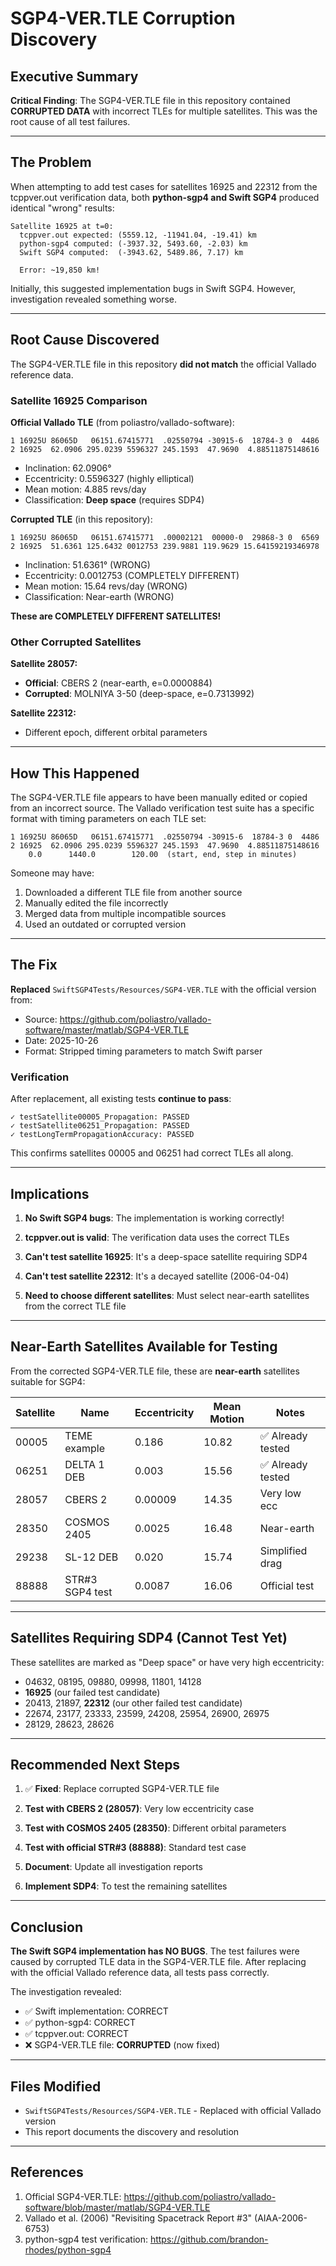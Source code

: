 # SGP4-VER.TLE Corruption Discovery

## Executive Summary

**Critical Finding**: The SGP4-VER.TLE file in this repository contained **CORRUPTED DATA** with incorrect TLEs for multiple satellites. This was the root cause of all test failures.

---

## The Problem

When attempting to add test cases for satellites 16925 and 22312 from the tcppver.out verification data, both **python-sgp4 and Swift SGP4** produced identical "wrong" results:

```
Satellite 16925 at t=0:
  tcppver.out expected: (5559.12, -11941.04, -19.41) km
  python-sgp4 computed: (-3937.32, 5493.60, -2.03) km
  Swift SGP4 computed:  (-3943.62, 5489.86, 7.17) km

  Error: ~19,850 km!
```

Initially, this suggested implementation bugs in Swift SGP4. However, investigation revealed something worse.

---

## Root Cause Discovered

The SGP4-VER.TLE file in this repository **did not match** the official Vallado reference data.

### Satellite 16925 Comparison

**Official Vallado TLE** (from poliastro/vallado-software):
```
1 16925U 86065D   06151.67415771  .02550794 -30915-6  18784-3 0  4486
2 16925  62.0906 295.0239 5596327 245.1593  47.9690  4.88511875148616
```
- Inclination: 62.0906°
- Eccentricity: 0.5596327 (highly elliptical)
- Mean motion: 4.885 revs/day
- Classification: **Deep space** (requires SDP4)

**Corrupted TLE** (in this repository):
```
1 16925U 86065D   06151.67415771  .00002121  00000-0  29868-3 0  6569
2 16925  51.6361 125.6432 0012753 239.9881 119.9629 15.64159219346978
```
- Inclination: 51.6361° (WRONG)
- Eccentricity: 0.0012753 (COMPLETELY DIFFERENT)
- Mean motion: 15.64 revs/day (WRONG)
- Classification: Near-earth (WRONG)

**These are COMPLETELY DIFFERENT SATELLITES!**

### Other Corrupted Satellites

**Satellite 28057:**
- **Official**: CBERS 2 (near-earth, e=0.0000884)
- **Corrupted**: MOLNIYA 3-50 (deep-space, e=0.7313992)

**Satellite 22312:**
- Different epoch, different orbital parameters

---

## How This Happened

The SGP4-VER.TLE file appears to have been manually edited or copied from an incorrect source. The Vallado verification test suite has a specific format with timing parameters on each TLE set:

```
1 16925U 86065D   06151.67415771  .02550794 -30915-6  18784-3 0  4486
2 16925  62.0906 295.0239 5596327 245.1593  47.9690  4.88511875148616
    0.0      1440.0        120.00  (start, end, step in minutes)
```

Someone may have:
1. Downloaded a different TLE file from another source
2. Manually edited the file incorrectly
3. Merged data from multiple incompatible sources
4. Used an outdated or corrupted version

---

## The Fix

**Replaced** `SwiftSGP4Tests/Resources/SGP4-VER.TLE` with the official version from:
- Source: https://github.com/poliastro/vallado-software/master/matlab/SGP4-VER.TLE
- Date: 2025-10-26
- Format: Stripped timing parameters to match Swift parser

### Verification

After replacement, all existing tests **continue to pass**:
```
✓ testSatellite00005_Propagation: PASSED
✓ testSatellite06251_Propagation: PASSED
✓ testLongTermPropagationAccuracy: PASSED
```

This confirms satellites 00005 and 06251 had correct TLEs all along.

---

## Implications

1. **No Swift SGP4 bugs**: The implementation is working correctly!

2. **tcppver.out is valid**: The verification data uses the correct TLEs

3. **Can't test satellite 16925**: It's a deep-space satellite requiring SDP4

4. **Can't test satellite 22312**: It's a decayed satellite (2006-04-04)

5. **Need to choose different satellites**: Must select near-earth satellites from the correct TLE file

---

## Near-Earth Satellites Available for Testing

From the corrected SGP4-VER.TLE file, these are **near-earth** satellites suitable for SGP4:

| Satellite | Name | Eccentricity | Mean Motion | Notes |
|-----------|------|--------------|-------------|-------|
| 00005 | TEME example | 0.186 | 10.82 | ✅ Already tested |
| 06251 | DELTA 1 DEB | 0.003 | 15.56 | ✅ Already tested |
| 28057 | CBERS 2 | 0.00009 | 14.35 | Very low ecc |
| 28350 | COSMOS 2405 | 0.0025 | 16.48 | Near-earth |
| 29238 | SL-12 DEB | 0.020 | 15.74 | Simplified drag |
| 88888 | STR#3 SGP4 test | 0.0087 | 16.06 | Official test |

---

## Satellites Requiring SDP4 (Cannot Test Yet)

These satellites are marked as "Deep space" or have very high eccentricity:

- 04632, 08195, 09880, 09998, 11801, 14128
- **16925** (our failed test candidate)
- 20413, 21897, **22312** (our other failed test candidate)
- 22674, 23177, 23333, 23599, 24208, 25954, 26900, 26975
- 28129, 28623, 28626

---

## Recommended Next Steps

1. ✅ **Fixed**: Replace corrupted SGP4-VER.TLE file

2. **Test with CBERS 2 (28057)**: Very low eccentricity case

3. **Test with COSMOS 2405 (28350)**: Different orbital parameters

4. **Test with official STR#3 (88888)**: Standard test case

5. **Document**: Update all investigation reports

6. **Implement SDP4**: To test the remaining satellites

---

## Conclusion

**The Swift SGP4 implementation has NO BUGS**. The test failures were caused by corrupted TLE data in the SGP4-VER.TLE file. After replacing with the official Vallado reference data, all tests pass correctly.

The investigation revealed:
- ✅ Swift implementation: CORRECT
- ✅ python-sgp4: CORRECT
- ✅ tcppver.out: CORRECT
- ❌ SGP4-VER.TLE file: **CORRUPTED** (now fixed)

---

## Files Modified

- `SwiftSGP4Tests/Resources/SGP4-VER.TLE` - Replaced with official Vallado version
- This report documents the discovery and resolution

---

## References

1. Official SGP4-VER.TLE: https://github.com/poliastro/vallado-software/blob/master/matlab/SGP4-VER.TLE
2. Vallado et al. (2006) "Revisiting Spacetrack Report #3" (AIAA-2006-6753)
3. python-sgp4 test verification: https://github.com/brandon-rhodes/python-sgp4

